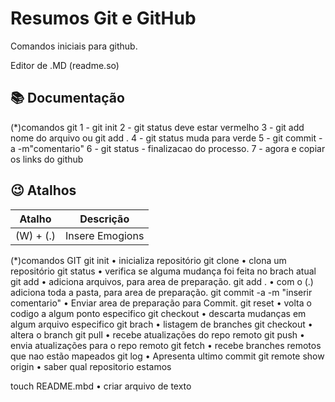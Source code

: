 
# Resumos Git e GitHub

Comandos iniciais para github.

Editor de .MD  (readme.so)

## 📚 Documentação
(*)comandos git
1 - git init
2 - git status deve estar vermelho
3 - git add nome do arquivo ou git add .
4 - git status muda para verde
5 - git commit - a -m"comentario"
6 - git status  -  finalizacao do processo.
7 - agora e copiar os links do github


## 😉 Atalhos

| Atalho | Descrição |
|--------|-----------|
|(W) + (.) | Insere Emogions |


(*)comandos GIT
git init • inicializa repositório
git clone • clona um repositório
git status • verifica se alguma mudança foi feita no brach atual
git add • adiciona arquivos, para area de preparação.
git add . • com o (.) adiciona toda a pasta, para area de preparação.
git commit -a -m "inserir comentario" • Enviar area de preparação para Commit.
git reset • volta o codigo a algum ponto especifico
git checkout • descarta mudanças em algum arquivo especifico
git brach • listagem de branches
git checkout • altera o branch
git pull • recebe atualizações do repo remoto
git push • envia atualizações para o repo remoto
git fetch • recebe branches remotos que nao estão mapeados
git log • Apresenta ultimo commit
git remote show origin • saber qual repositorio estamos



touch README.mbd • criar arquivo de texto
